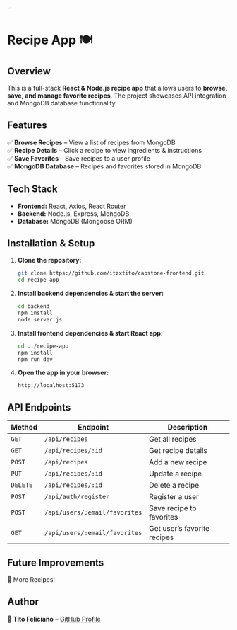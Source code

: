 

``
# Recipe App 🍽️

## Overview
This is a full-stack **React & Node.js recipe app** that allows users to **browse, save, and manage favorite recipes**. The project showcases API integration and MongoDB database functionality.

## Features
✅ **Browse Recipes** – View a list of recipes from MongoDB  
✅ **Recipe Details** – Click a recipe to view ingredients & instructions  
✅ **Save Favorites** – Save recipes to a user profile  
✅ **MongoDB Database** – Recipes and favorites stored in MongoDB  

## Tech Stack
- **Frontend:** React, Axios, React Router
- **Backend:** Node.js, Express, MongoDB
- **Database:** MongoDB (Mongoose ORM)

## Installation & Setup
1. **Clone the repository:**
   ```sh
   git clone https://github.com/itzxtito/capstone-frontend.git
   cd recipe-app

2. **Install backend dependencies & start the server:**
   ```sh
   cd backend
   npm install
   node server.js
   ```

3. **Install frontend dependencies & start React app:**
   ```sh
   cd ../recipe-app
   npm install
   npm run dev
   ```

4. **Open the app in your browser:**  
   ```
   http://localhost:5173
   ```

## API Endpoints
| Method | Endpoint | Description |
|--------|----------|-------------|
| `GET` | `/api/recipes` | Get all recipes |
| `GET` | `/api/recipes/:id` | Get recipe details |
| `POST` | `/api/recipes` | Add a new recipe |
| `PUT` | `/api/recipes/:id` | Update a recipe |
| `DELETE` | `/api/recipes/:id` | Delete a recipe |
| `POST` | `/api/auth/register` | Register a user |
| `POST` | `/api/users/:email/favorites` | Save recipe to favorites |
| `GET` | `/api/users/:email/favorites` | Get user’s favorite recipes |

## Future Improvements
🔹 More Recipes!

## Author
📌 **Tito Feliciano** – [GitHub Profile](https://github.com/itzxtito)
